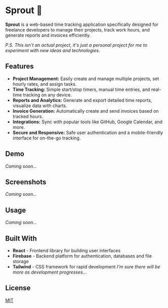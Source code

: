 # Sprout 🌱

**Sprout** is a web-based time tracking application specifically designed for freelance developers to manage their projects, track work hours, and generate reports and invoices efficiently.

_P.S. This isn't an actual project, it's just a personal project for me to experiment with new ideas and technologies._

## Features

-   **Project Management:** Easily create and manage multiple projects, set hourly rates, and assign tasks.
-   **Time Tracking:** Simple start/stop timers, manual time entries, and real-time tracking on any device.
-   **Reports and Analytics:** Generate and export detailed time reports, visualize data with charts.
-   **Invoice Generation:** Automatically create and send invoices based on tracked hours.
-   **Integrations:** Sync with popular tools like GitHub, Google Calendar, and more.
-   **Secure and Responsive:** Safe user authentication and a mobile-friendly interface for on-the-go tracking.

## Demo

_Coming soon..._

## Screenshots

_Coming soon..._

## Usage

_Coming soon..._

## Built With

-   **React** - Frontend library for building user interfaces
-   **Firebase** - Backend platform for authentication, databases and file storage
-   **Tailwind** - CSS framework for rapid development
    _I'm sure there will be more as development progresses..._

## License

[MIT](/LICENSE)

